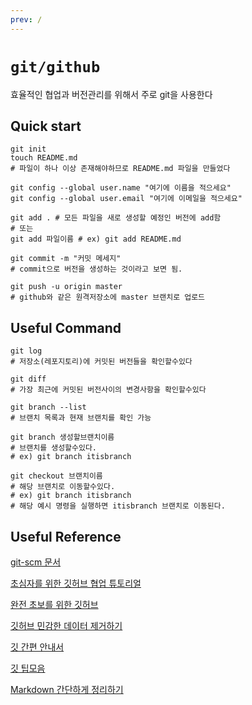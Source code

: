 ```yaml
---
prev: /
---
```

# `git/github`

효율적인 협업과 버전관리를 위해서 주로 git을 사용한다 

## Quick start

```shell
git init 
touch README.md 
# 파일이 하나 이상 존재해야하므로 README.md 파일을 만들었다

git config --global user.name "여기에 이름을 적으세요" 
git config --global user.email "여기에 이메일을 적으세요"  
```

```shell
git add . # 모든 파일을 새로 생성할 예정인 버전에 add함 
# 또는 
git add 파일이름 # ex) git add README.md

git commit -m "커밋 메세지" 
# commit으로 버전을 생성하는 것이라고 보면 됨. 

git push -u origin master
# github와 같은 원격저장소에 master 브랜치로 업로드
```

## Useful Command

```shell
git log 
# 저장소(레포지토리)에 커밋된 버전들을 확인할수있다

git diff 
# 가장 최근에 커밋된 버전사이의 변경사항을 확인할수있다

git branch --list
# 브랜치 목록과 현재 브랜치를 확인 가능

git branch 생성할브랜치이름
# 브랜치를 생성할수있다. 
# ex) git branch itisbranch

git checkout 브랜치이름
# 해당 브랜치로 이동할수있다. 
# ex) git branch itisbranch 
# 해당 예시 명령을 실행하면 itisbranch 브랜치로 이동된다.

```

## Useful Reference

[git-scm 문서](https://git-scm.com/book/ko/v2/%EC%8B%9C%EC%9E%91%ED%95%98%EA%B8%B0-%EB%B2%84%EC%A0%84-%EA%B4%80%EB%A6%AC%EB%9E%80%3F)

[초심자를 위한 깃허브 협업 튜토리얼](https://milooy.wordpress.com/2017/06/21/working-together-with-github-tutorial/)

[완전 초보를 위한 깃허브](https://nolboo.kim/blog/2013/10/06/github-for-beginner/)

[깃허브 민감한 데이터 제거하기](http://minsone.github.io/git/github-advanced-remove-sensitive-data)

[깃 간편 안내서](https://rogerdudler.github.io/git-guide/index.ko.html)

[깃 팁모음](https://github.com/mingrammer/git-tips)

[Markdown 간단하게 정리하기](http://blog.eomdev.com/github/2015/12/11/github-markdown.html])
